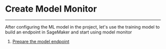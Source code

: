 # Create Model Monitor
----------

After configuring the ML model in the project, let's use the training model to build an endpoint in SageMaker and start using model monitor

1. [Prepare the model endpoint](1.modify_the_model.ipynb)
